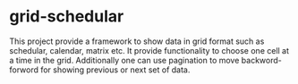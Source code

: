 # grid-schedular
This project provide a framework to show data in grid format such as schedular, calendar, matrix etc. It provide functionality to choose one cell at a time in the grid. Additionally one can use pagination to move backword-forword for showing previous or next set of data. 
